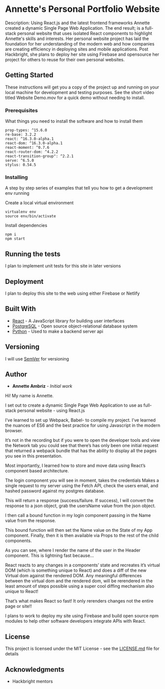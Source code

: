 # Annette's Personal Portfolio Website

Description: Using React.js and the latest frontend frameworks Annette created a dynamic Single Page Web Application.
The end result; is a full-stack personal website that uses isolated React components to highlight Annette's skills and interests. Her personal website project has laid the foundation for her understanding of the modern web and how companies are creating efficiency in deploying sites and mobile applications. Post Hackbright, she plans to deploy her site using Firebase and opensource her project for others to reuse for their own personal websites.

## Getting Started

These instructions will get you a copy of the project up and running on your local machine for development and testing purposes. See the short video titled Website Demo.mov for a quick demo without needing to install.

### Prerequisites

What things you need to install the software and how to install them

```
prop-types: ^15.6.0
re-base: 3.2.2
react: ^16.3.0-alpha.1
react-dom: ^16.3.0-alpha.1
react-moment: ^0.7.6
react-router-dom: ^4.2.2
react-transition-group": ^2.2.1
serve: ^6.5.0
stylus: 0.54.5

```

### Installing

A step by step series of examples that tell you how to get a development env running

Create a local virtual environment

```
virtualenv env
source env/bin/activate
```

Install dependencies

```
npm i
npm start
```

## Running the tests

I plan to implement unit tests for this site in later versions


## Deployment

I plan to deploy this site to the web using either Firebase or Netlify

## Built With

* [React](https://reactjs.org/) - A JavaScript library for building user interfaces
* [PostgreSQL](https://www.postgresql.org/rn) - Open source object-relational database system
* [Python](https://www.python.org/) - Used to make a backend server api

## Versioning

I will use [SemVer](http://semver.org/) for versioning

## Author

* **Annette Ambriz** - *Initial work*


Hi! My name is Annette.

I set out to create a dynamic Single Page Web Application to use as full-stack personal website - using React.js

I’ve learned to set up Webpack, Babel- to compile my project. I’ve learned the nuances of ES6 and the best practice for using Javascript in the modern browser.

It’s not in the recording but if you were to open the developer tools and view the Network tab you could see that there’s has only been one initial request that returned a webpack bundle that has the ability to display all the pages you see in this presentation.

Most importantly, I learned how to store and move data using React’s component based architecture.

The login component you will see in moment, takes the credentials
Makes a single request to my server using the Fetch API,
check the users email, and hashed password against my postgres database.

This will return a response (success/failure. If success), I will convert the response to a json object, grab the usersName value from the json object.

I then call a bound function in my login component passing in the Name value from the response.

This bound function will then set the Name value on the State of my App component.
Finally, then it is then available via Props to the rest of the child components.

As you can see, where I render the name of the user in the Header component.
This is lightning fast because...

React reacts to any changes in a components’ state and recreates it’s virtual DOM (which is something unique to React) and does a diff of the new Virtual dom against the rendered DOM.
Any meaningful differences between the virtual dom and the rendered dom, will be rerendered in the least amount of steps possible using a super cool diffing mechanism also unique to React!

That’s what makes React so fast! It only rerenders changes not the entire page or site!!

I plans to work to deploy my site using Firebase and build open source npm modules to help other software developers integrate APIs with React.


## License

This project is licensed under the MIT License - see the [LICENSE.md](LICENSE.md) file for details

## Acknowledgments

* Hackbright mentors

